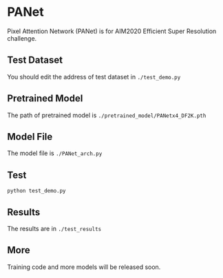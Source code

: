 # PANet
Pixel Attention Network (PANet) is for AIM2020 Efficient Super Resolution challenge.


## Test Dataset
You should edit the address of test dataset in `./test_demo.py`

## Pretrained Model
The path of pretrained model is `./pretrained_model/PANetx4_DF2K.pth`

## Model File
The model file is `./PANet_arch.py`

## Test
```
python test_demo.py
```

## Results

The results are in `./test_results`

## More

Training code and more models will be released soon.